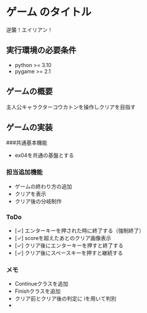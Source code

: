 # ゲーム のタイトル
逆襲！エイリアン！

## 実行環境の必要条件
* python >= 3.10
* pygame >= 2.1

## ゲームの概要
主人公キャラクターコウカトンを操作しクリアを目指す

## ゲームの実装
###共通基本機能
* ex04を共通の基盤とする

### 担当追加機能
* ゲームの終わり方の追加
* クリアを表示
* クリア後の分岐制作

### ToDo

- [✓] エンターキーを押された時に終了する（強制終了）
- [✓] scoreを超えたあとのクリア画像表示
- [✓] クリア後にエンターキーを押すと終了する
- [✓] クリア後にスペースキーを押すと継続する

### メモ
* Continueクラスを追加
* Finishクラスを追加
* クリア前とクリア後の判定に iを用いて判別
* 